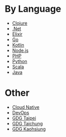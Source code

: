 # By Language
* [Clojure](https://clojure.tw/)
* [.Net](https://www.facebook.com/groups/DotNetUserGroupTaiwan/)
* [Elixir](https://elixir.tw)
* [Go](http://golang.tw)
* [Kotlin](https://www.facebook.com/kotlintwn/)
* [Node.js](https://www.facebook.com/groups/node.js.tw/)
* [PHP](https://www.facebook.com/groups/199493136812961/)
* [Python](https://www.facebook.com/groups/pythontw/)
* [Scala](https://www.facebook.com/groups/ScalaTW/)
* [Java](http://www.twjug.org/)

# Other
* [Cloud Native]()
* [DevOps]()
* [GDG Taipei]()
* [GDG Taichung]()
* [GDG Kaohsiung]()
